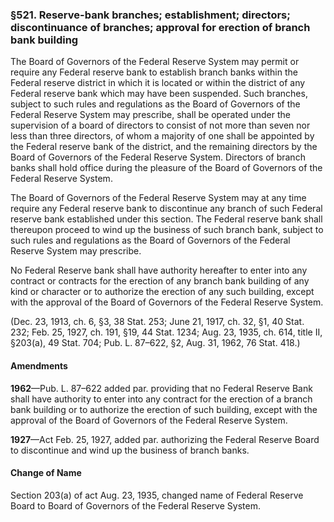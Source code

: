 ### §521. Reserve-bank branches; establishment; directors; discontinuance of branches; approval for erection of branch bank building ###

The Board of Governors of the Federal Reserve System may permit or require any Federal reserve bank to establish branch banks within the Federal reserve district in which it is located or within the district of any Federal reserve bank which may have been suspended. Such branches, subject to such rules and regulations as the Board of Governors of the Federal Reserve System may prescribe, shall be operated under the supervision of a board of directors to consist of not more than seven nor less than three directors, of whom a majority of one shall be appointed by the Federal reserve bank of the district, and the remaining directors by the Board of Governors of the Federal Reserve System. Directors of branch banks shall hold office during the pleasure of the Board of Governors of the Federal Reserve System.

The Board of Governors of the Federal Reserve System may at any time require any Federal reserve bank to discontinue any branch of such Federal reserve bank established under this section. The Federal reserve bank shall thereupon proceed to wind up the business of such branch bank, subject to such rules and regulations as the Board of Governors of the Federal Reserve System may prescribe.

No Federal Reserve bank shall have authority hereafter to enter into any contract or contracts for the erection of any branch bank building of any kind or character or to authorize the erection of any such building, except with the approval of the Board of Governors of the Federal Reserve System.

(Dec. 23, 1913, ch. 6, §3, 38 Stat. 253; June 21, 1917, ch. 32, §1, 40 Stat. 232; Feb. 25, 1927, ch. 191, §19, 44 Stat. 1234; Aug. 23, 1935, ch. 614, title II, §203(a), 49 Stat. 704; Pub. L. 87–622, §2, Aug. 31, 1962, 76 Stat. 418.)

#### Amendments ####

**1962**—Pub. L. 87–622 added par. providing that no Federal Reserve Bank shall have authority to enter into any contract for the erection of a branch bank building or to authorize the erection of such building, except with the approval of the Board of Governors of the Federal Reserve System.

**1927**—Act Feb. 25, 1927, added par. authorizing the Federal Reserve Board to discontinue and wind up the business of branch banks.

#### Change of Name ####

Section 203(a) of act Aug. 23, 1935, changed name of Federal Reserve Board to Board of Governors of the Federal Reserve System.